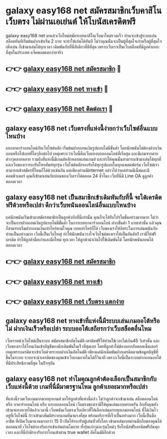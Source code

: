 # galaxy easy168 net สมัครสมาชิกเว็บคาสิโนเว็บตรง ไม่ผ่านเอเย่นต์ ให้โบนัสเครดิตฟรี

galaxy easy168 net มาแล้วเว็บใหม่สมัครเบทคาสิโนเว็บมาใหม่รวดเร็ว ท่านจะเข้าสู่ระบบเล่นสล็อตทันทีเริ่มต้นฝากเข้าเริ่ม 2 บาท จะทำให้เล่นได้ทันที ไม่ว่าคุณนั้นจะเป็นผู้ที่สุดใจเก่าหรือผู้ที่สุดใจเพิ่งเล่น ก็เข้ามาเล่นได้ทุกเวลา เดิมพันกับที่นี่ทีเดียวที่ดีที่สุด เพราะเว็บเราเป็นเว็บสล็อตที่มีลูกค้าเยอะที่สุดในประเทศ แจ็คพอตแตกง่ายจริง

## 👉👉 [galaxy easy168 net สมัครสมาชิก](https://bit.ly/3Ckzg5n) 🎰
## 👉👉 [galaxy easy168 net ทางเข้า](https://bit.ly/3Ckzg5n) 🎰
## 👉👉 [galaxy easy168 net ติดต่อเรา](https://bit.ly/3Ckzg5n) 🎰

## galaxy easy168 net เว็บตรงที่แห่งนี้ง่ายกว่าเว็บไซต์อื่นแบบไหนบ้าง
แทงบาคาร่าออนไลน์กับเว็บไซต์หลัก เริ่มต้นฝากถอนเงินรูปแบบไม่มีขั้นต่ำ โดยนักพนันไม่ต้องฝากเงินถอนหรือไปเบทที่ใดๆอีกต่อไป เหตุเพราะว่าเว็บนี้คือเว็บแทงบอลออนไลน์ที่เริ่ดสุด และมีเกมจากค่ายต่างๆหลากหลาย รวมถึงที่แห่งนี้มีเกมส์หลักหลายแสนเกมส์ และทำให้คุณนั้นสามารถเข้ามาเล่นได้ทุกที่ และเว็บของเรารองรับโทรศัพท์ทุกรุ่น เว็บไซต์หลักรองรับได้ทุกรูปแบบในทุกแพลตฟอร์ม เว็บไซต์เราสามารถเข้าสมัครที่ไหนก็ได้ด้วยเช่นกัน แค่เพียงท่านมีinternet กล่าวได้ว่าแค่ท่านมีเน็ตและมีคอมพิวเตอร์ คุณก็เข้ามาเล่นกับบ่อนของเว็บเราได้ตลอด 24 ชั่วโมง เว็บที่นี่มี Line OA ดูลูกค้า ตลอดเวลา

## galaxy easy168 net เป็นสมาชิกเข้าเดิมพันกับที่นี้ จะได้เครดิตฟรีด้วยหรือเปล่า ดีกว่าเว็บพนันออนไลน์อื่นแบบไหนบ้าง
แค่นักพนันเริ่มเข้ามาสมัครสมาชิกเป็นลูกค้ากับที่นี่เท่านั้น คุณก็จะได้รับโปรโมชั่นอย่างมากมาย ไม่ว่าจะเป็นการฝากถอนเงินรูปแบบไม่มีขั้นต่ำ ในการเบทบาคาร่าออนไลน์ ฝากขั้นต่ำ 1 บาทเท่านั้น แล้วคุณก็สามารถเริ่มฝากถอนเงินเท่าไหร่ตามใจคุณ เบทเท่าไหร่ก็ได้ เว็บของเราให้อิสระในการเล่นพนันกับท่านเป็นอย่างมาก เว็บนี้เป็นเว็บใหญ่ ทำให้นักพนันวางใจเว็บไซต์ของเราให้เป็นอันดับ1 เรามีให้ฟรีเครดิต ทำให้ลูกค้ามือเก่าและมือใหม่ ทุกเวลา ให้ลูกค้านำเงินไปใช้เดิมพันได้ โดยนักพนันถอนได้ตลอดเวลา

## 👉👉 [galaxy easy168 net สมัครสมาชิก](https://bit.ly/3Ckzg5n)
## 👉👉 [galaxy easy168 net ทางเข้า](https://bit.ly/3Ckzg5n)
## 👉👉 [galaxy easy168 net เว็บตรง แตกง่าย](https://bit.ly/3Ckzg5n)

## galaxy easy168 net ทางเข้าที่แห่งนี้มีระบบเล่นเกมออโต้หรือไม่ ฝากเงินเร็วหรือเปล่า ระบบออโต้เสถียรกว่าเว็บสล็อตอื่นไหม
เว็บเราหน้าเว็บไซต์เป็นระบบ สมัครสมาชิกอัตโนมัติ เครดิตฟรีให้ท่านใช้เวลาไม่เกิน45 วิเท่านั้น และเว็บของเราได้โอนเงินเข้าบัญชีของนักเดิมพันในเร็วที่สุดเลย โดยที่ลูกค้าไม่ต้องบอกกับคอลเซ็นเตอร์ เหตุเพราะเครดิตจะเข้าเว็บด้วยระบบฝากเงินอัตโนมัติ เพียงแค่นักเดิมพันฝากเครดิตตามข้อมูลบัญชีที่ขึ้นในระบบ ระบบจะนำเครดิตของคุณเข้าเว็บเกมภายในไม่กี่วินาที เพราะเว็บนี้เป็นระบบฝากถอนออโต้ ที่มีประสิทธิภาพที่สุด ในปัจจุบัน

## galaxy easy168 net ทำไมคุณลูกค้าต้องเลือกเป็นสมาชิกกับเว็บแห่งนี้ด้วย เกมที่นี่มีมาตรฐานไหม ลูกค้าเยอะมากหรือเปล่า
ที่แห่งนี้รวมเว็บเกมมากมายทุกเกมส์ มาให้ลูกค้าที่แห่งนี้แล้ว ไม่ว่าลูกค้าจะเข้ามาเล่น สล็อตออนไลน์ หรือ บาคาร่าออนไลน์ หรือ แทงบอลออนไลน์ เว็บตรงของเรามีให้คุณเล่นแบบครบครัน อีกทั้งคุณยังเข้ามาแทงหวยได้แล้วเวลานี้ เว็บพนันเว็บตรงเว็บเดียวที่ให้เลือกเล่นครบทุกเกมออนไลน์ ที่ได้เงินไวอยู่ที่เว็บไซต์นี้ ก้าวเข้ามาสัมผัสระบบเกมที่มาแรงที่สุด พร้อมบริการที่เร็วเป็นอย่างมาก เว็บนี้เป็นมืออาชีพ ที่เปิดเว็บมานานมากกว่า 15 ปี เปิดให้รองรับผู้เล่นทั่วทั้งโลก เข้ามาเล่นเบทผ่านมือถือของคุณได้ตลอดนาที เว็บไซต์รองรับการเข้าเล่นผ่านโมบาย ทั้งรุ่นเก่าๆและรุ่นใหม่ๆ รับโบนัสฟรีเครดิตฟรีกันทุกเวลา และที่นี่ยังมีรองรับการโอนเข้าผ่าน true wallet อัตโนมัติอีกด้วย
